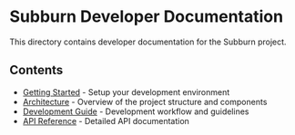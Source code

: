 # Subburn Developer Documentation

This directory contains developer documentation for the Subburn project.

## Contents

- [Getting Started](./getting-started.md) - Setup your development environment
- [Architecture](./architecture.md) - Overview of the project structure and components
- [Development Guide](./development.md) - Development workflow and guidelines
- [API Reference](./api-reference.md) - Detailed API documentation
